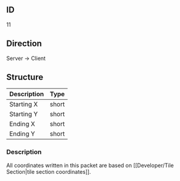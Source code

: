 ## ID
11

## Direction
Server -> Client

## Structure
| Description | Type  |
|-------------|-------|
| Starting X  | short |
| Starting Y  | short |
| Ending X    | short |
| Ending Y    | short |

### Description
All coordinates written in this packet are based on [[Developer/Tile Section|tile section coordinates]].